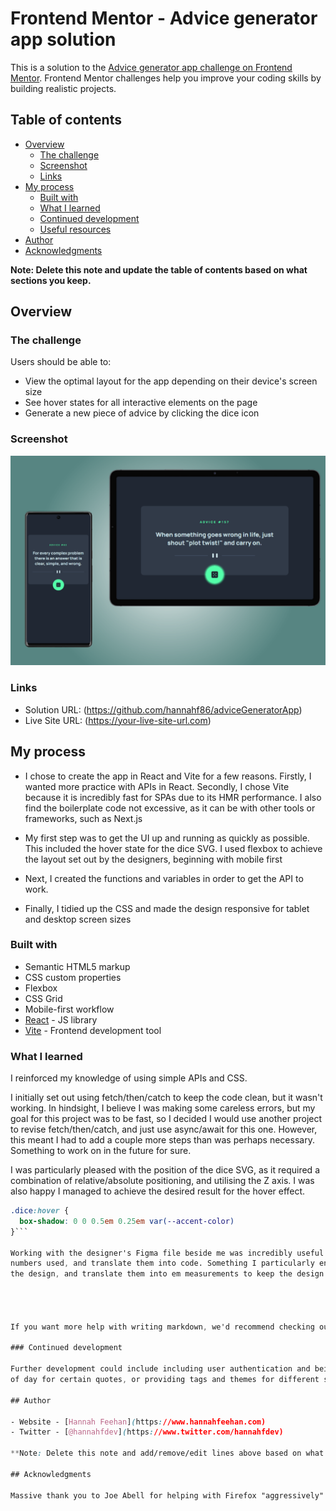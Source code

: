 # Frontend Mentor - Advice generator app solution

This is a solution to the [Advice generator app challenge on Frontend Mentor](https://www.frontendmentor.io/challenges/advice-generator-app-QdUG-13db). Frontend Mentor challenges help you improve your coding skills by building realistic projects.

## Table of contents

- [Overview](#overview)
  - [The challenge](#the-challenge)
  - [Screenshot](#screenshot)
  - [Links](#links)
- [My process](#my-process)
  - [Built with](#built-with)
  - [What I learned](#what-i-learned)
  - [Continued development](#continued-development)
  - [Useful resources](#useful-resources)
- [Author](#author)
- [Acknowledgments](#acknowledgments)

**Note: Delete this note and update the table of contents based on what sections you keep.**

## Overview

### The challenge

Users should be able to:

- View the optimal layout for the app depending on their device's screen size
- See hover states for all interactive elements on the page
- Generate a new piece of advice by clicking the dice icon

### Screenshot

![](./screenshots/advice-generator-app-HERO.png)

### Links

- Solution URL: (https://github.com/hannahf86/adviceGeneratorApp)
- Live Site URL: (https://your-live-site-url.com)

## My process

- I chose to create the app in React and Vite for a few reasons. Firstly, I wanted more practice with APIs in React. 
Secondly, I chose Vite because it is incredibly fast for SPAs due to its HMR performance. I also find the boilerplate 
code not excessive, as it can be with other tools or frameworks, such as Next.js

- My first step was to get the UI up and running as quickly as possible. This included the hover state for the dice SVG.
I used flexbox to achieve the layout set out by the designers, beginning with mobile first

- Next, I created the functions and variables in order to get the API to work. 

- Finally, I tidied up the CSS and made the design responsive for tablet and desktop screen sizes

### Built with

- Semantic HTML5 markup
- CSS custom properties
- Flexbox
- CSS Grid
- Mobile-first workflow
- [React](https://reactjs.org/) - JS library
- [Vite](https://vitejs.dev/) - Frontend development tool

### What I learned

I reinforced my knowledge of using simple APIs and CSS.

I initially set out using fetch/then/catch to keep the code clean, but it wasn't working. In hindsight, I believe I was 
making some careless errors, but my goal for this project was to be fast, so I decided I would use another project to revise 
fetch/then/catch, and just use async/await for this one. However, this meant I had to add a couple more steps than was perhaps 
necessary. Something to work on in the future for sure.

I was particularly pleased with the position of the dice SVG, as it required a combination of relative/absolute positioning, 
and utilising the Z axis. I was also happy I managed to achieve the desired result for the hover effect.

```CSS
.dice:hover {
  box-shadow: 0 0 0.5em 0.25em var(--accent-color)
}``` 

Working with the designer's Figma file beside me was incredibly useful! It was a very useful exercise to be able to look at the exact 
numbers used, and translate them into code. Something I particularly enjoyed was being able to see the exact sizes and measurements of
the design, and translate them into em measurements to keep the design consistent and responsive.




If you want more help with writing markdown, we'd recommend checking out [The Markdown Guide](https://www.markdownguide.org/) to learn more.

### Continued development

Further development could include including user authentication and being able to save your favourite quotes. There could also be scope for setting times
of day for certain quotes, or providing tags and themes for different situations.

## Author

- Website - [Hannah Feehan](https://www.hannahfeehan.com)
- Twitter - [@hannahfdev](https://www.twitter.com/hannahfdev)

**Note: Delete this note and add/remove/edit lines above based on what links you'd like to share.**

## Acknowledgments

Massive thank you to Joe Abell for helping with Firefox "aggressively" caching the API!
